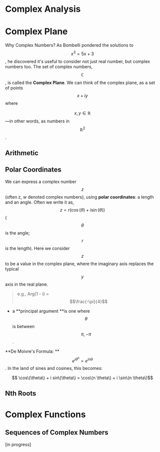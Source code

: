 # Complex Analysis

# Complex Plane

Why Complex Numbers? As Bombelli pondered the solutions to $$x^3 = 5x + 3$$, he discovered it's useful to consider not just real number, but complex numbers too. The set of complex numbers, $$\mathbb{C}$$, is called the **Complex Plane**. We can think of the complex plane, as a set of points $$x + i y$$ where

$$x, y \in \mathbb{R}$$—in other words, as numbers in $$\mathbb{R}^2$$.

## Arithmetic

## Polar Coordinates

We can express a complex number $$z$$ \(often z, w denoted complex numbers\), using **polar coordinates**: a length and an angle. Often we write it as, $$z = r(\cos(\theta) + i \sin(\theta))$$ \($$\theta $$ is the angle; $$r$$ is the length\). Here we consider $$z$$ to be a value in the complex plane, where the imaginary axis replaces the typical $$y$$ axis in the real plane.

> e.g., Arg\(1 - i\) = $$\frac{-\pi}{4}$$



* a **principal argument **is one where $$\theta$$ is between $$\pi, -\pi$$.



**De Moivre's Formula: **$$e^{i\theta}^n = e^{in\theta}$$. In the land of sines and cosines, this becomes:

$$ \cos\(\theta\) + i sin\(\theta\) = \cos\(n \theta\) + i \sin\(n \theta\)$$

## Nth Roots

# Complex Functions

## Sequences of Complex Numbers

\[in progress\]

